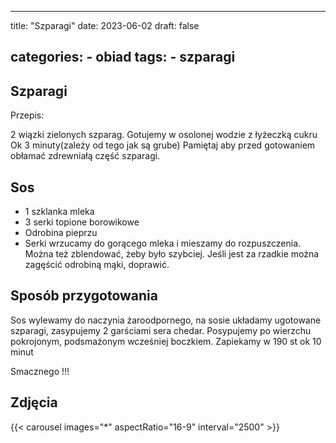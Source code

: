 

---
title: "Szparagi"
date: 2023-06-02
draft: false

categories:
    - obiad
tags:
    - szparagi
---

## Szparagi

Przepis:

2 wiązki zielonych szparag.
Gotujemy w osolonej wodzie z łyżeczką cukru Ok 3 minuty(zależy od tego jak są grube)
Pamiętaj aby przed gotowaniem obłamać zdrewniałą część szparagi.

## Sos

* 1 szklanka mleka
* 3 serki topione borowikowe
* Odrobina pieprzu
* Serki wrzucamy do gorącego mleka i mieszamy do rozpuszczenia.
Można też zblendować, żeby było szybciej.
Jeśli jest za rzadkie można zagęścić odrobiną mąki, doprawić.

## Sposób przygotowania

Sos wylewamy do naczynia żaroodpornego, na sosie układamy ugotowane szparagi, zasypujemy 2 garściami sera chedar.
Posypujemy po wierzchu pokrojonym, podsmażonym wcześniej boczkiem.
Zapiekamy w 190 st ok 10 minut

Smacznego !!!

## Zdjęcia

{{< carousel images="*" aspectRatio="16-9" interval="2500" >}}